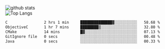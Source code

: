 ![github stats](https://github-readme-stats.vercel.app/api?username=AndreFerreira5&show_icons=true&theme=dark&count_private=true)
<br>
![Top Langs](https://github-readme-stats.vercel.app/api/top-langs/?username=AndreFerreira5&layout=compact&theme=dark)
<br>
<!--START_SECTION:waka-->

```txt
C                2 hrs 1 min     ██████████████▓░░░░░░░░░░   58.68 %
ObjectiveC       1 hr 7 mins     ████████▒░░░░░░░░░░░░░░░░   32.80 %
CMake            14 mins         █▓░░░░░░░░░░░░░░░░░░░░░░░   07.13 %
GitIgnore file   0 secs          ░░░░░░░░░░░░░░░░░░░░░░░░░   00.48 %
Java             0 secs          ░░░░░░░░░░░░░░░░░░░░░░░░░   00.33 %
```

<!--END_SECTION:waka-->
